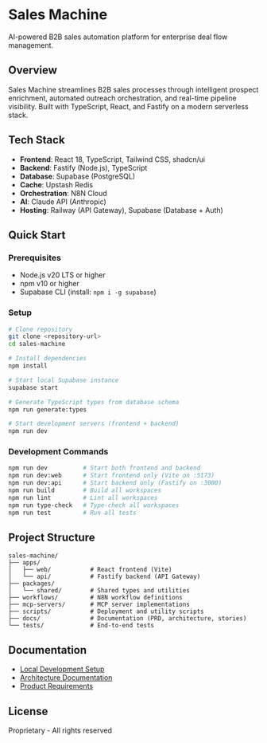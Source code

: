 # Sales Machine

AI-powered B2B sales automation platform for enterprise deal flow management.

## Overview

Sales Machine streamlines B2B sales processes through intelligent prospect enrichment, automated outreach orchestration, and real-time pipeline visibility. Built with TypeScript, React, and Fastify on a modern serverless stack.

## Tech Stack

- **Frontend**: React 18, TypeScript, Tailwind CSS, shadcn/ui
- **Backend**: Fastify (Node.js), TypeScript
- **Database**: Supabase (PostgreSQL)
- **Cache**: Upstash Redis
- **Orchestration**: N8N Cloud
- **AI**: Claude API (Anthropic)
- **Hosting**: Railway (API Gateway), Supabase (Database + Auth)

## Quick Start

### Prerequisites

- Node.js v20 LTS or higher
- npm v10 or higher
- Supabase CLI (install: `npm i -g supabase`)

### Setup

```bash
# Clone repository
git clone <repository-url>
cd sales-machine

# Install dependencies
npm install

# Start local Supabase instance
supabase start

# Generate TypeScript types from database schema
npm run generate:types

# Start development servers (frontend + backend)
npm run dev
```

### Development Commands

```bash
npm run dev          # Start both frontend and backend
npm run dev:web      # Start frontend only (Vite on :5173)
npm run dev:api      # Start backend only (Fastify on :3000)
npm run build        # Build all workspaces
npm run lint         # Lint all workspaces
npm run type-check   # Type-check all workspaces
npm run test         # Run all tests
```

## Project Structure

```
sales-machine/
├── apps/
│   ├── web/           # React frontend (Vite)
│   └── api/           # Fastify backend (API Gateway)
├── packages/
│   └── shared/        # Shared types and utilities
├── workflows/         # N8N workflow definitions
├── mcp-servers/       # MCP server implementations
├── scripts/           # Deployment and utility scripts
├── docs/              # Documentation (PRD, architecture, stories)
└── tests/             # End-to-end tests
```

## Documentation

- [Local Development Setup](./docs/dev-setup.md)
- [Architecture Documentation](./docs/architecture/)
- [Product Requirements](./docs/prd/)

## License

Proprietary - All rights reserved
